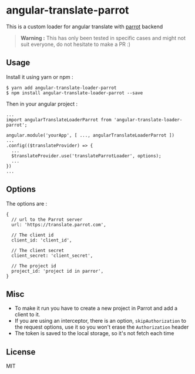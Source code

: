 # angular-translate-parrot

This is a custom loader for angular translate with [parrot](http://anthonynsimon.com/parrot.github.io/) backend

> **Warning :** This has only been tested in specific cases and might not suit everyone, do not hesitate to make a PR :)

## Usage

Install it using yarn or npm :

    $ yarn add angular-translate-loader-parrot
    $ npm install angular-translate-loader-parrot --save

Then in your angular project :

    ...
    import angularTranslateLoaderParrot from 'angular-translate-loader-parrot';

    angular.module('yourApp', [ ..., angularTranslateLoaderParrot ])
    ...
    .config(($translateProvider) => {
      ...
      $translateProvider.use('translateParrotLoader', options);
      ...
    })
    ...

## Options

The options are :

```
{
  // url to the Parrot server
  url: 'https://translate.parrot.com',

  // The client id
  client_id: 'client_id',

  // The client secret
  client_secret: 'client_secret',

  // The project id
  project_id: 'project id in parror',
}
```

## Misc

- To make it run you have to create a new project in Parrot and add a client to it.
- If you are using an interceptor, there is an option, `skipAuthorization` to the request options, use it so you won't erase the `Authorization` header
- The token is saved to the local storage, so it's not fetch each time

## License

MIT
